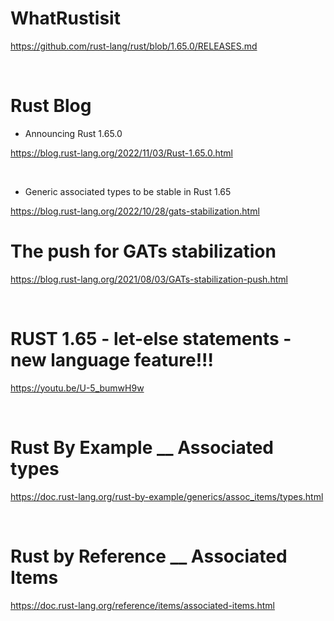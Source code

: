 # WhatRustisit

https://github.com/rust-lang/rust/blob/1.65.0/RELEASES.md

<br>

# Rust Blog


- Announcing Rust 1.65.0


https://blog.rust-lang.org/2022/11/03/Rust-1.65.0.html

<br>

- Generic associated types to be stable in Rust 1.65

https://blog.rust-lang.org/2022/10/28/gats-stabilization.html

# The push for GATs stabilization

https://blog.rust-lang.org/2021/08/03/GATs-stabilization-push.html

<br>

# RUST 1.65 - let-else statements - new language feature!!!

https://youtu.be/U-5_bumwH9w

<br>

#  Rust By Example __ Associated types

https://doc.rust-lang.org/rust-by-example/generics/assoc_items/types.html

<br>

# Rust by Reference __ Associated Items

https://doc.rust-lang.org/reference/items/associated-items.html

<br>